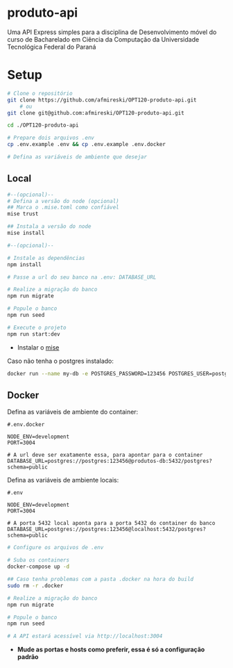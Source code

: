 # produto-api
Uma API Express simples para a disciplina de Desenvolvimento móvel do curso de Bacharelado em Ciência da Computação da Universidade Tecnológica Federal do Paraná

# Setup

```bash
# Clone o repositório
git clone https://github.com/afmireski/OPT120-produto-api.git 
    # ou
git clone git@github.com:afmireski/OPT120-produto-api.git

cd ./OPT120-produto-api

# Prepare dois arquivos .env
cp .env.example .env && cp .env.example .env.docker

# Defina as variáveis de ambiente que desejar
```

## Local
```bash
#--(opcional)--
# Defina a versão do node (opcional)
## Marca o .mise.toml como confiável
mise trust

## Instala a versão do node
mise install

#--(opcional)--

# Instale as dependências
npm install

# Passe a url do seu banco na .env: DATABASE_URL

# Realize a migração do banco
npm run migrate

# Popule o banco
npm run seed

# Execute o projeto
npm run start:dev
```

- Instalar o [mise](https://mise.jdx.dev/getting-started.html)

Caso não tenha o postgres instalado:
```bash
docker run --name my-db -e POSTGRES_PASSWORD=123456 POSTGRES_USER=postgres POSTGRES_DB=postgres -d postgres:16.4 --expose 5432:5432

```

## Docker
Defina as variáveis de ambiente do container:
```env
#.env.docker

NODE_ENV=development
PORT=3004

# A url deve ser exatamente essa, para apontar para o container
DATABASE_URL=postgres://postgres:123456@produtos-db:5432/postgres?schema=public
```
Defina as variáveis de ambiente locais:
```env
#.env

NODE_ENV=development
PORT=3004

# A porta 5432 local aponta para a porta 5432 do container do banco
DATABASE_URL=postgres://postgres:123456@localhost:5432/postgres?schema=public
```

```bash
# Configure os arquivos de .env

# Suba os containers
docker-compose up -d

## Caso tenha problemas com a pasta .docker na hora do build
sudo rm -r .docker

# Realize a migração do banco
npm run migrate

# Popule o banco
npm run seed

# A API estará acessível via http://localhost:3004
```

- **Mude as portas e hosts como preferir, essa é só a configuração padrão**


